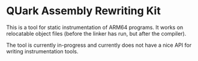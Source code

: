 # QUark Assembly Rewriting Kit

This is a tool for static instrumentation of ARM64 programs. It works on
relocatable object files (before the linker has run, but after the compiler).

The tool is currently in-progress and currently does not have a nice API for
writing instrumentation tools.
